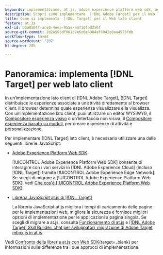 ```yaml
---
keywords: implementazione, at.js, adobe experience platform web sdk, aep web sdk
description: Scopri come implementare  [!DNL Adobe Target] per il Web lato client utilizzando  [!DNL Adobe Experience Platform Web SDK] (AEP Web SDK) o la libreria JavaScript at.js.
title: Come si implementa  [!DNL Target] per il Web lato client
feature: at.js
exl-id: b3a850ff-ace0-4eea-955a-aa71dfad256f
source-git-commit: 2d2a593df661c7e6c6e6384af6042e8aa4575fdb
workflow-type: tm+mt
source-wordcount: '207'
ht-degree: 28%

---
```


# Panoramica: implementa [!DNL Target] per web lato client

In un’implementazione lato client di [!DNL Adobe Target], [!DNL Target] distribuisce le esperienze associate a un’attività direttamente al browser client. Il browser determina quale esperienza visualizzare e la visualizza. Con un’implementazione lato client, puoi utilizzare un editor WYSIWYG, il [Compositore esperienza visivo](https://experienceleague.adobe.com/docs/target/using/experiences/vec/visual-experience-composer.html) o un’interfaccia non visiva, il [Compositore esperienza basato su moduli](https://experienceleague.adobe.com/docs/target/using/experiences/form-experience-composer.html), per creare esperienze di attività e personalizzazione.

Per implementare [!DNL Target] lato client, è necessario utilizzare una delle seguenti librerie JavaScript:

* [Adobe Experience Platform Web SDK](/help/dev/implement/client-side/aep-web-sdk.md)

  [!UICONTROL Adobe Experience Platform Web SDK] consente di interagire con i vari servizi in [!DNL Adobe Experience Cloud] (incluso [!DNL Target]) tramite [!UICONTROL Adobe Experience Edge Network]. Se scegli di migrare a [!UICONTROL Adobe Experience Platform Web SDK], vedi [Che cos&#39;è [!UICONTROL Adobe Experience Platform Web SDK]](/help/dev/implement/client-side/aep-web-sdk.md).

* [Libreria JavaScript at.js di [!DNL Target]](/help/dev/implement/client-side/atjs/how-atjs-works/overview.md)

  La libreria JavaScript at.js migliora i tempi di caricamento delle pagine per le implementazioni web, migliora la sicurezza e fornisce migliori opzioni di implementazione per le applicazioni a pagina singola. Se scegli di migrare a at.js, consulta [Funzionamento di at.js](/help/dev/implement/client-side/atjs/how-atjs-works/overview.md) e [[!DNL Adobe Target] Skill Builder: chat per sviluppatori, migrazione di Adobe Target mbox.js in at.js](https://seminars.adobeconnect.com/ptdo6mfo6qn6/?proto=true).


Vedi [Confronto della libreria at.js con Web SDK](https://experienceleague.adobe.com/en/docs/experience-platform/web-sdk/personalization/adobe-target/web-sdk-atjs-comparison){target=_blank} per informazioni sulle differenze tra i due approcci di implementazione.